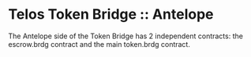 # Telos Token Bridge :: Antelope

The Antelope side of the Token Bridge has 2 independent contracts: the escrow.brdg contract and the main token.brdg contract.
